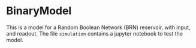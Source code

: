 # BinaryModel
 This is a model for a Random Boolean Network (BRN) reservoir, with input, and readout. 
 The file `simulation` contains a jupyter notebook to test the model.
